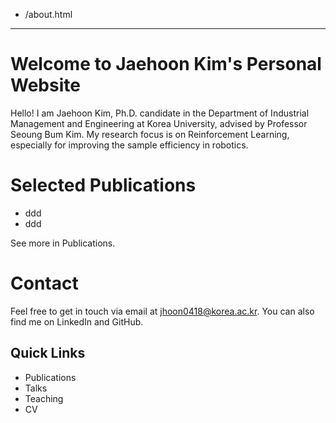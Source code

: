  - /about.html
---
Welcome to Jaehoon Kim's Personal Website
=====
Hello! I am Jaehoon Kim, Ph.D. candidate in the Department of Industrial Management and Engineering at Korea University, advised by Professor Seoung Bum Kim. My research focus is on Reinforcement Learning, especially for improving the sample efficiency in robotics.


Selected Publications
======
* ddd
* ddd

See more in Publications.

Contact
======
Feel free to get in touch via email at jhoon0418@korea.ac.kr. You can also find me on LinkedIn and GitHub.

Quick Links
------
* Publications
* Talks
* Teaching
* CV
